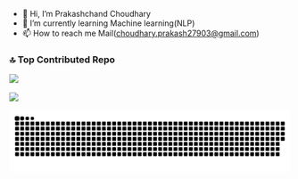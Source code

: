 - 👋 Hi, I’m Prakashchand Choudhary
- 🌱 I’m currently learning Machine learning(NLP)
- 📫 How to reach me Mail(choudhary.prakash27903@gmail.com)

### 🔝 Top Contributed Repo
![](https://github-contributor-stats.vercel.app/api?username=prakash279&limit=5&theme=dark&combine_all_yearly_contributions=true)

[![](https://visitcount.itsvg.in/api?id=prakash279&icon=2&color=3)](https://visitcount.itsvg.in)

<p align='center'><img src='https://raw.githubusercontent.com/prakash279/prakash279/output/github-snake-dark.svg'></p>
<!---
![snake gif](https://github.com/prakash279/prakash279/blob/output/github-contribution-grid-snake.gif)
prakash279/prakash279 is a ✨ special ✨ repository because its `README.md` (this file) appears on your GitHub profile.
You can click the Preview link to take a look at your changes.
--->
